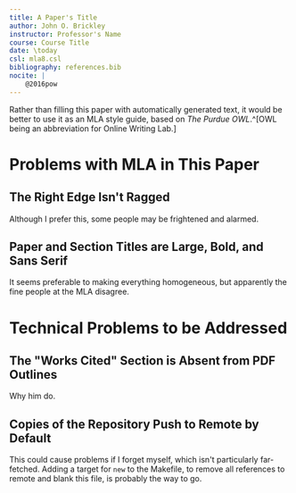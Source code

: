 ```yaml
---
title: A Paper's Title
author: John O. Brickley
instructor: Professor's Name
course: Course Title
date: \today
csl: mla8.csl
bibliography: references.bib
nocite: |
    @2016pow
---
```


Rather than filling this paper with automatically generated text, it would be better to use it as an MLA style guide, based on *The Purdue OWL*.^[OWL being an abbreviation for Online Writing Lab.]

# Problems with MLA in This Paper

## The Right Edge Isn't Ragged

Although I prefer this, some people may be frightened and alarmed.

## Paper and Section Titles are Large, Bold, and Sans Serif

It seems preferable to making everything homogeneous, but apparently the fine people at the MLA disagree.

# Technical Problems to be Addressed #

## The "Works Cited" Section is Absent from PDF Outlines

Why him do.

## Copies of the Repository Push to Remote by Default

This could cause problems if I forget myself, which isn't particularly far-fetched.  Adding a target for `new` to the Makefile, to remove all references to remote and blank this file, is probably the way to go.
